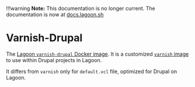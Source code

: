!!!warning
    **Note:** This documentation is no longer current. The documentation is now at [docs.lagoon.sh](https://docs.lagoon.sh)

# Varnish-Drupal

The [Lagoon `varnish-drupal` Docker image](https://github.com/amazeeio/lagoon/blob/master/images/varnish-drupal/Dockerfile). It is a customized [`varnish` image](./) to use within Drupal projects in Lagoon.

It differs from `varnish` only for `default.vcl` file, optimized for Drupal on Lagoon.

